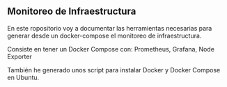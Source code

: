 ## Monitoreo de Infraestructura

En este ropositorio voy a documentar las herramientas necesarias para generar desde un docker-compose el monitoreo de infraestructura.

Consiste en tener un Docker Compose con: Prometheus, Grafana, Node Exporter

También he generado unos script para instalar Docker y Docker Compose en Ubuntu.
